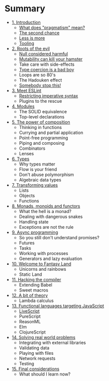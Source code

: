 # Summary

* [1. Introduction](introduction.md)
  * [What does "pragmatism" mean?](introduction/what-does-pragmatism-mean.md)
  * [The second chance](introduction/the-second-chance.md)
  * [Less is more](introduction/less-is-more.md)
  * [Tooling](introduction/tooling.md)
* [2. Roots of the evil](roots-of-the-evil.md)
  * [Null considered harmful](roots-of-the-evil/null-considered-harmful.md)
  * [Mutability can kill your hamster](roots-of-the-evil/mutability-can-kill-your-hamster.md)
  * Take care with side-effects
  * [Type coercion is a bad boy](roots-of-the-evil/type-coercion-is-a-bad-boy.md)
  * Loops are so 80's
  * The Hadouken effect
  * [Somebody stop this!](roots-of-the-evil/somebody-stop-this.md)
* [3. Meet ESLint](meet-eslint.md)
  * [Restricting imperative syntax](meet-eslint/restricting-imperative-syntax.md)
  * Plugins to the rescue
* [4. Modules](modules.md)
  * The SOLID equivalence
  * Top-level declarations
* [5. The power of composition](the-power-of-composition.md)
  * Thinking in functions
  * Currying and partial application
  * Point-free programming
  * Piping and composing
  * Combinators
  * Lenses
* [6. Types](types.md)
  * Why types matter
  * Flow is your friend
  * Don't abuse polymorphism
  * Algebraic data types
* [7. Transforming values](transforming-values.md)
  * Lists
  * Objects
  * Functions
* [8. Monads, monoids and functors](monads-monoids-and-functors.md)
  * What the hell is a monad?
  * Dealing with dangerous snakes
  * Handling state
  * Exceptions are not the rule
* [9. Async programming](async-programming.md)
  * So you still don't understand promises?
  * Futures
  * Tasks
  * Working with processes
  * Generators and lazy evaluation
* [10. Welcome to Fantasy Land](welcome-to-fantasy-land.md)
  * Unicorns and rainbows
  * Static Land
* [11. Hacking the compiler](hacking-the-compiler.md)
  * Extending Babel
  * Sweet macros
* [12. A bit of theory](a-bit-of-theory.md)
  * Lambda calculus
* [13. Functional languages targeting JavaScript](functional-languages-targeting-javascript.md)
  * [LiveScript](functional-languages-targeting-javascript/livescript.md)
  * PureScript
  * ReasonML
  * Elm
  * ClojureScript
* [14. Solving real world problems](solving-real-world-problems.md)
  * Integrating with external libraries
  * Validating data
  * Playing with files
  * Network requests
  * Testing
* [15. Final considerations](final-considerations.md)
  * What should I learn now?

